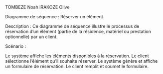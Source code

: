 TOMBEZE Noah
IRAKOZE Olive

Diagramme de séquence : Réserver un élément

Description :
Ce diagramme de séquence illustre le processus de réservation d’un élément (partie de la résidence, matériel ou prestation optionnelle) par un client.

Scénario :

Le système affiche les éléments disponibles à la réservation.
Le client sélectionne l’élément qu’il souhaite réserver.
Le système génère et affiche un formulaire de réservation.
Le client remplit et soumet le formulaire.
